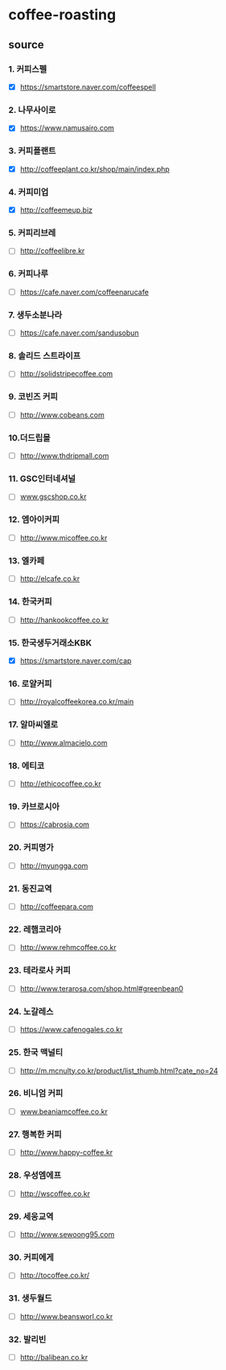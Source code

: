# coffee-roasting

## source

### 1. 커피스펠 
- [X] https://smartstore.naver.com/coffeespell 
### 2. 나무사이로
- [X] https://www.namusairo.com
### 3. 커피플랜트
- [X] http://coffeeplant.co.kr/shop/main/index.php
### 4. 커피미업
- [X] http://coffeemeup.biz
### 5. 커피리브레
- [ ] http://coffeelibre.kr
### 6. 커피나루
- [ ] https://cafe.naver.com/coffeenarucafe
### 7. 생두소분나라
- [ ] https://cafe.naver.com/sandusobun
### 8. 솔리드 스트라이프
- [ ] http://solidstripecoffee.com
### 9. 코빈즈 커피
- [ ] http://www.cobeans.com
### 10.더드립몰
- [ ] http://www.thdripmall.com
### 11. GSC인터네셔널
- [ ] www.gscshop.co.kr
### 12. 엠아이커피
- [ ] http://www.micoffee.co.kr
### 13. 엘카페
- [ ] http://elcafe.co.kr
### 14. 한국커피
- [ ] http://hankookcoffee.co.kr
### 15. 한국생두거래소KBK
- [X] https://smartstore.naver.com/cap
### 16. 로얄커피
- [ ] http://royalcoffeekorea.co.kr/main
### 17. 알마씨엘로
- [ ] http://www.almacielo.com
### 18. 에티코
- [ ] http://ethicocoffee.co.kr
### 19. 카브로시아
- [ ] https://cabrosia.com
### 20. 커피명가
- [ ] http://myungga.com
### 21. 동진교역
- [ ] http://coffeepara.com
### 22. 레햄코리아
- [ ] http://www.rehmcoffee.co.kr
### 23. 테라로사 커피
- [ ] http://www.terarosa.com/shop.html#greenbean0
### 24. 노갈레스
- [ ] https://www.cafenogales.co.kr
### 25. 한국 맥널티
- [ ] http://m.mcnulty.co.kr/product/list_thumb.html?cate_no=24
### 26. 비니엄 커피
- [ ] www.beaniamcoffee.co.kr
### 27. 행복한 커피 
- [ ] http://www.happy-coffee.kr
### 28. 우성엠에프
- [ ] http://wscoffee.co.kr
### 29. 세웅교역
- [ ] http://www.sewoong95.com
### 30. 커피에게
- [ ] http://tocoffee.co.kr/
### 31. 생두월드
- [ ] http://www.beansworl.co.kr
### 32. 발리빈
- [ ] http://balibean.co.kr
